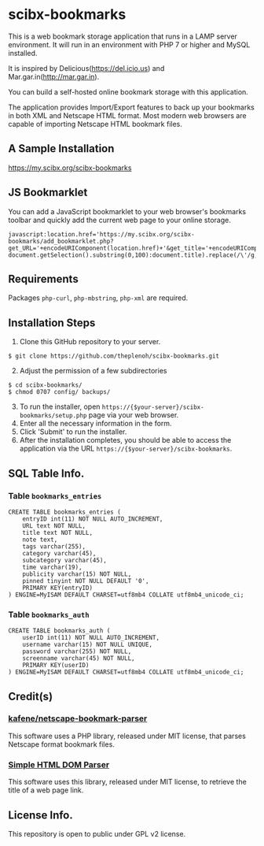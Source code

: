# scibx-bookmarks

This is a web bookmark storage application that runs in a LAMP server environment. It will run in an environment with PHP 7 or higher and MySQL installed.  

It is inspired by Delicious(<https://del.icio.us>) and Mar.gar.in(<http://mar.gar.in>).  

You can build a self-hosted online bookmark storage with this application.  

The application provides Import/Export features to back up your bookmarks in both XML and Netscape HTML format. Most modern web browsers are capable of importing Netscape HTML bookmark files.  

## A Sample Installation
<https://my.scibx.org/scibx-bookmarks>

## JS Bookmarklet
You can add a JavaScript bookmarklet to your web browser's bookmarks toolbar and quickly add the current web page to your online storage.
```
javascript:location.href='https://my.scibx.org/scibx-bookmarks/add_bookmarklet.php?get_URL='+encodeURIComponent(location.href)+'&get_title='+encodeURIComponent((document.getSelection().length>0?document.getSelection().substring(0,100):document.title).replace(/\'/g,''));
```

## Requirements
Packages `php-curl`, `php-mbstring`, `php-xml` are required.

## Installation Steps
1. Clone this GitHub repository to your server.
```
$ git clone https://github.com/theplenoh/scibx-bookmarks.git
```
2. Adjust the permission of a few subdirectories
```
$ cd scibx-bookmarks/
$ chmod 0707 config/ backups/
```
3. To run the installer, open `https://{$your-server}/scibx-bookmarks/setup.php` page via your web browser.
4. Enter all the necessary information in the form.
5. Click 'Submit' to run the installer.
6. After the installation completes, you should be able to access the application via the URL `https://{$your-server}/scibx-bookmarks`.

## SQL Table Info.
### Table `bookmarks_entries`
```
CREATE TABLE bookmarks_entries (
    entryID int(11) NOT NULL AUTO_INCREMENT, 
    URL text NOT NULL, 
    title text NOT NULL, 
    note text, 
    tags varchar(255), 
    category varchar(45), 
    subcategory varchar(45), 
    time varchar(19), 
    publicity varchar(15) NOT NULL, 
    pinned tinyint NOT NULL DEFAULT '0', 
    PRIMARY KEY(entryID)
) ENGINE=MyISAM DEFAULT CHARSET=utf8mb4 COLLATE utf8mb4_unicode_ci;
```
### Table `bookmarks_auth`
```
CREATE TABLE bookmarks_auth (
    userID int(11) NOT NULL AUTO_INCREMENT, 
    username varchar(15) NOT NULL UNIQUE, 
    password varchar(255) NOT NULL, 
    screenname varchar(45) NOT NULL, 
    PRIMARY KEY(userID)
) ENGINE=MyISAM DEFAULT CHARSET=utf8mb4 COLLATE utf8mb4_unicode_ci;
```

## Credit(s)
### [kafene/netscape-bookmark-parser](https://github.com/kafene/netscape-bookmark-parser)
This software uses a PHP library, released under MIT license, that parses Netscape format bookmark files.

### [Simple HTML DOM Parser](https://simplehtmldom.sourceforge.io)
This software uses this library, released under MIT license, to retrieve the title of a web page link.

## License Info.
This repository is open to public under GPL v2 license.
